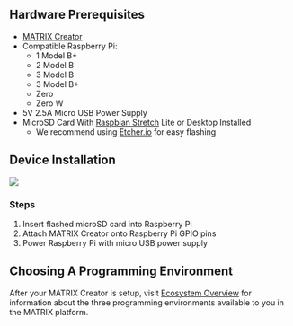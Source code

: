 ## Hardware Prerequisites
* <a href="https://www.matrix.one/products/creator" target="_blank">MATRIX Creator</a>
* Compatible Raspberry Pi:
    * 1 Model B+
    * 2 Model B
    * 3 Model B
    * 3 Model B+
    * Zero
    * Zero W
* 5V 2.5A Micro USB Power Supply
* MicroSD Card With <a href="https://www.raspberrypi.org/downloads/raspbian/" target="_blank">Raspbian Stretch</a> Lite or Desktop Installed
    * We recommend using <a href="https://etcher.io/" target="_blank">Etcher.io</a> for easy flashing

## Device Installation
![](./img/m-3.gif)
<h3 style="padding-top:0;">Steps</h3>

1. Insert flashed microSD card into Raspberry Pi
2. Attach MATRIX Creator onto Raspberry Pi GPIO pins
3. Power Raspberry Pi with micro USB power supply

## Choosing A Programming Environment
After your MATRIX Creator is setup, visit [Ecosystem Overview](/) for information about the three programming environments available to you in the MATRIX platform.